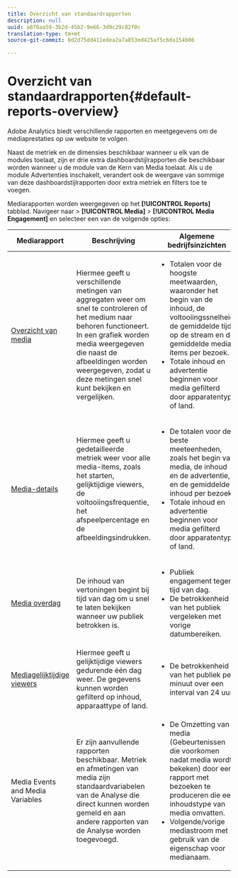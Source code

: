 ```yaml
---
title: Overzicht van standaardrapporten
description: null
uuid: a078aa59-3b2d-45b2-9e66-3d9c29c82f0c
translation-type: tm+mt
source-git-commit: 0d2d75dd411edea2a7a853ed425af5c6da154b06

---
```



# Overzicht van standaardrapporten{#default-reports-overview}

Adobe Analytics biedt verschillende rapporten en meetgegevens om de mediaprestaties op uw website te volgen.

Naast de metriek en de dimensies beschikbaar wanneer u elk van de modules toelaat, zijn er drie extra dashboardstijlrapporten die beschikbaar worden wanneer u de module van de Kern van Media toelaat. Als u de module Advertenties inschakelt, verandert ook de weergave van sommige van deze dashboardstijlrapporten door extra metriek en filters toe te voegen.

Mediarapporten worden weergegeven op het **[!UICONTROL Reports]** tabblad. Navigeer naar > **[!UICONTROL Media]** > **[!UICONTROL Media Engagement]** en selecteer een van de volgende opties:

| Mediarapport | Beschrijving | Algemene bedrijfsinzichten |
| --- | --- | --- |
| [Overzicht van media](media-reports-overview.md) | Hiermee geeft u verschillende metingen van aggregaten weer om snel te controleren of het medium naar behoren functioneert. In een grafiek worden media weergegeven die naast de afbeeldingen worden weergegeven, zodat u deze metingen snel kunt bekijken en vergelijken. | <ul> <li>Totalen voor de hoogste meetwaarden, waaronder het begin van de inhoud, de voltooiingssnelheid, de gemiddelde tijd op de stream en de gemiddelde media-items per bezoek.  </li> <li>Totale inhoud en advertentie beginnen voor media gefilterd door apparatentype of land.  </li> </ul> |
| [Media-details](media-reports-detail.md) | Hiermee geeft u gedetailleerde metriek weer voor alle media-items, zoals het starten, gelijktijdige viewers, de voltooiingsfrequentie, het afspeelpercentage en de afbeeldingsindrukken. | <ul> <li>De totalen voor de beste meeteenheden, zoals het begin van media, de inhoud en de advertentie, en de gemiddelde inhoud per bezoek.  </li> <li>Totale inhoud en advertentie beginnen voor media gefilterd door apparatentype of land.  </li> </ul> |
| [Media overdag](media-reports-daypart.md) | De inhoud van vertoningen begint bij tijd van dag om u snel te laten bekijken wanneer uw publiek betrokken is. | <ul> <li>Publiek engagement tegen tijd van dag.  </li> <li>De betrokkenheid van het publiek vergeleken met vorige datumbereiken.  </li> </ul> |
| [Mediagelijktijdige viewers](media-concurrent-viewers.md) | Hiermee geeft u gelijktijdige viewers gedurende één dag weer. De gegevens kunnen worden gefilterd op inhoud, apparaattype of land. | <ul> <li>De betrokkenheid van het publiek per minuut over een interval van 24 uur.  </li> </ul> |
| Media Events and Media Variables | Er zijn aanvullende rapporten beschikbaar. Metriek en afmetingen van media zijn standaardvariabelen van de Analyse die direct kunnen worden gemeld en aan andere rapporten van de Analyse worden toegevoegd. | <ul> <li>De Omzetting van media (Gebeurtenissen die voorkomen nadat media wordt bekeken) door een rapport met bezoeken te produceren die een inhoudstype van media omvatten.  </li> <li>Volgende/vorige mediastroom met gebruik van de eigenschap voor medianaam.  </li> </ul> |
